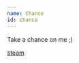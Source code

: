 ```yaml
---
name: Chance
id: chance
---
```

Take a chance on me ;)

[steam](http://steamcommunity.com/id/LPChance)